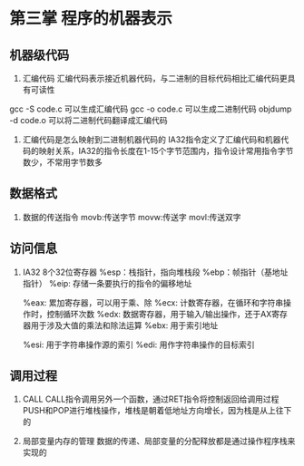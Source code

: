 # 第三掌 程序的机器表示

## 机器级代码
1. 汇编代码
    汇编代码表示接近机器代码，与二进制的目标代码相比汇编代码更具有可读性

gcc -S code.c 可以生成汇编代码
gcc -o code.c 可以生成二进制代码
objdump -d code.o 可以将二进制代码翻译成汇编代码

1. 汇编代码是怎么映射到二进制机器代码的
    IA32指令定义了汇编代码和机器代码的映射关系，IA32的指令长度在1-15个字节范围内，指令设计常用指令字节数少，不常用字节数多

## 数据格式
1. 数据的传送指令
    movb:传送字节
    movw:传送字
    movl:传送双字
    
## 访问信息
1. IA32 8个32位寄存器
    %esp：栈指针，指向堆栈段
    %ebp：帧指针（基地址指针）
    %eip: 存储一条要执行的指令的偏移地址
    
    %eax: 累加寄存器，可以用于乘、除
    %ecx: 计数寄存器，在循环和字符串操作时，控制循环次数
    %edx: 数据寄存器，用于输入/输出操作，还于AX寄存器用于涉及大值的乘法和除法运算
    %ebx: 用于索引地址

    %esi: 用于字符串操作源的索引
    %edi: 用作字符串操作的目标索引

## 调用过程
1. CALL
    CALL指令调用另外一个函数，通过RET指令将控制返回给调用过程
    PUSH和POP进行堆栈操作，堆栈是朝着低地址方向增长，因为栈是从上往下的

1. 局部变量内存的管理
    数据的传递、局部变量的分配释放都是通过操作程序栈来实现的
